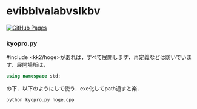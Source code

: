 # evibblvalabvslkbv

[![GitHub Pages](https://img.shields.io/static/v1?label=GitHub+Pages&message=+&color=brightgreen&logo=github)](https://kk2a.github.io/library/)



### kyopro.py
#include <kk2/hoge>があれば，すべて展開します．再定義などは防いでいます．展開場所は，
``` cpp
using namespace std;
```
の下．以下のようにして使う．exe化してpath通すと楽．

``` concole
python kyopro.py hoge.cpp
```


